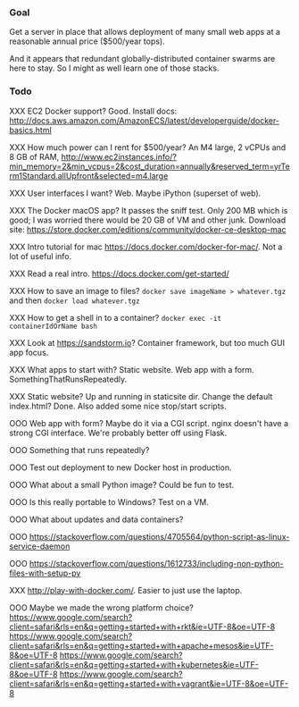 ### Goal

Get a server in place that allows deployment of many small web apps at a reasonable annual price ($500/year tops).

And it appears that redundant globally-distributed container swarms are here to stay. So I might as well learn one of those stacks.

### Todo

XXX EC2 Docker support? Good. Install docs: http://docs.aws.amazon.com/AmazonECS/latest/developerguide/docker-basics.html

XXX How much power can I rent for $500/year? An M4 large, 2 vCPUs and 8 GB of RAM, http://www.ec2instances.info/?min_memory=2&min_vcpus=2&cost_duration=annually&reserved_term=yrTerm1Standard.allUpfront&selected=m4.large

XXX User interfaces I want? Web. Maybe iPython (superset of web).

XXX The Docker macOS app? It passes the sniff test. Only 200 MB which is good; I was worried there would be 20 GB of VM and other junk. Download site: https://store.docker.com/editions/community/docker-ce-desktop-mac

XXX Intro tutorial for mac https://docs.docker.com/docker-for-mac/. Not a lot of useful info.

XXX Read a real intro. https://docs.docker.com/get-started/

XXX How to save an image to files? `docker save imageName > whatever.tgz` and then `docker load whatever.tgz`

XXX How to get a shell in to a container? `docker exec -it containerIdOrName bash`

XXX Look at https://sandstorm.io? Container framework, but too much GUI app focus.

XXX What apps to start with? Static website. Web app with a form. SomethingThatRunsRepeatedly.

XXX Static website? Up and running in staticsite dir. Change the default index.html? Done. Also added some nice stop/start scripts.

OOO Web app with form? Maybe do it via a CGI script. nginx doesn't have a strong CGI interface. We're probably better off using Flask.

OOO Something that runs repeatedly?

OOO Test out deployment to new Docker host in production.

OOO What about a small Python image? Could be fun to test.

OOO Is this really portable to Windows? Test on a VM.

OOO What about updates and data containers?

OOO https://stackoverflow.com/questions/4705564/python-script-as-linux-service-daemon

OOO https://stackoverflow.com/questions/1612733/including-non-python-files-with-setup-py

XXX http://play-with-docker.com/. Easier to just use the laptop.

OOO Maybe we made the wrong platform choice?
https://www.google.com/search?client=safari&rls=en&q=getting+started+with+rkt&ie=UTF-8&oe=UTF-8
https://www.google.com/search?client=safari&rls=en&q=getting+started+with+apache+mesos&ie=UTF-8&oe=UTF-8
https://www.google.com/search?client=safari&rls=en&q=getting+started+with+kubernetes&ie=UTF-8&oe=UTF-8
https://www.google.com/search?client=safari&rls=en&q=getting+started+with+vagrant&ie=UTF-8&oe=UTF-8